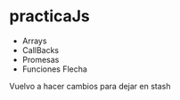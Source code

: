 # practicaJs

* Arrays
* CallBacks
* Promesas
* Funciones Flecha

Vuelvo a hacer cambios para dejar en stash
